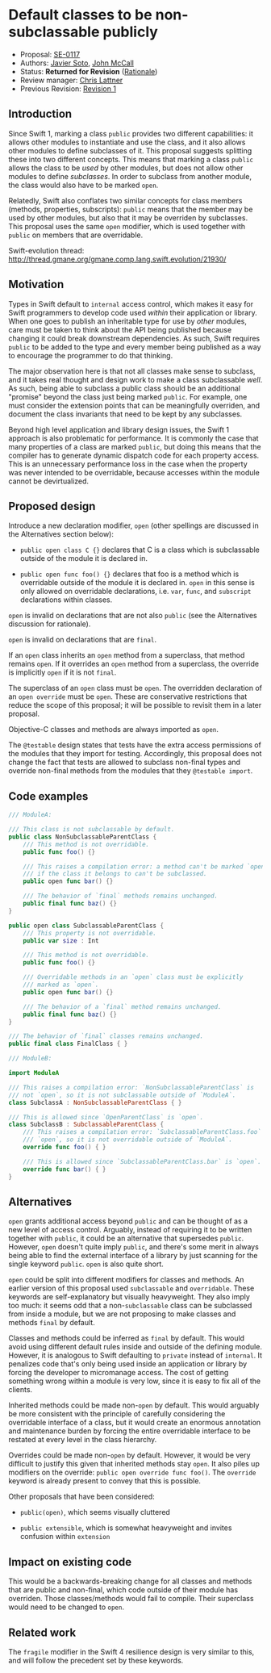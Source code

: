 # Default classes to be non-subclassable publicly

* Proposal: [SE-0117](0117-non-public-subclassable-by-default.md)
* Authors: [Javier Soto](https://github.com/JaviSoto), [John McCall](https://github.com/rjmccall)
* Status: **Returned for Revision** ([Rationale](https://lists.swift.org/pipermail/swift-evolution-announce/2016-July/000247.html))
* Review manager: [Chris Lattner](http://github.com/lattner)
* Previous Revision: [Revision 1](https://github.com/apple/swift-evolution/blob/367086f18a5deaf8f9dfbe3f5a4846ef19addf38/proposals/0117-non-public-subclassable-by-default.md)

## Introduction

Since Swift 1, marking a class `public` provides two different capabilities: it
allows other modules to instantiate and use the class, and it also allows other
modules to define subclasses of it.  This proposal suggests splitting these into
two different
concepts.  This means that marking a class `public` allows the class to be 
*used* by other modules, but does not allow other modules to define
*subclasses*.  In order to subclass from another module, the class would
also have to be marked `open`.

Relatedly, Swift also conflates two similar concepts for class members (methods,
properties, subscripts): `public`
means that the member may be used by other modules, but also that it may be
overriden by subclasses.  This proposal uses the same `open` modifier, which
is used together with `public` on members that are overridable.

Swift-evolution thread: http://thread.gmane.org/gmane.comp.lang.swift.evolution/21930/

## Motivation

Types in Swift default to `internal` access control, which makes it easy for
Swift programmers to develop code used *within* their application or library.
When one goes to publish an inheritable type for use by *other* modules, care
must be taken to think about the API being published because changing it could
break downstream dependencies.  As such, Swift requires `public` to be added
to the type and every member being published as a way to encourage the
programmer to do that thinking.

The major observation here is that not all classes make sense to subclass, and
it takes real thought and design work to make a class subclassable *well*.  As
such, being able to subclass a public class should be an additional "promise"
beyond the class just being marked `public`.  For example, one must consider the 
extension points that can be meaningfully overriden, and document the class
invariants that need to be kept by any subclasses. 

Beyond high level application and library design issues, the Swift 1 approach is
also problematic for performance.  It is commonly the case that many
properties of a class are marked `public`, but doing this means that the
compiler has to generate dynamic dispatch code for each property access.  This
is an unnecessary performance loss in the case when the property was never
intended to be overridable, because accesses within the module cannot be
devirtualized.


## Proposed design

Introduce a new declaration modifier, `open` (other spellings are discussed
in the Alternatives section below):

- `public open class C {}` declares that C is a class which is
  subclassable outside of the module it is declared in.

- `public open func foo() {}` declares that foo is a method which is
	overridable outside of the module it is declared in.  `open` in this
	sense is only allowed on overridable declarations, i.e. `var`, `func`,
	and `subscript` declarations within classes.

`open` is invalid on declarations that are not also `public` (see the
Alternatives discussion for rationale).

`open` is invalid on declarations that are `final`.

If an `open` class inherits an `open` method from a superclass, that
method remains `open`.  If it overrides an `open` method from a
superclass, the override is implicitly `open` if it is not `final`.

The superclass of an `open` class must be `open`.  The overridden
declaration of an `open override` must be `open`.  These are conservative
restrictions that reduce the scope of this proposal; it will be possible
to revisit them in a later proposal.

Objective-C classes and methods are always imported as `open`.

The `@testable` design states that tests have the extra access
permissions of the modules that they import for testing.  Accordingly,
this proposal does not change the fact that tests are allowed to
subclass non-final types and override non-final methods from the modules
that they `@testable import`.

## Code examples

```swift
/// ModuleA:

/// This class is not subclassable by default.
public class NonSubclassableParentClass {
	/// This method is not overridable.
	public func foo() {}

	/// This raises a compilation error: a method can't be marked `open`
	/// if the class it belongs to can't be subclassed.
	public open func bar() {}

	/// The behavior of `final` methods remains unchanged.
	public final func baz() {}
}

public open class SubclassableParentClass {
	/// This property is not overridable.
	public var size : Int

	/// This method is not overridable.
	public func foo() {}

	/// Overridable methods in an `open` class must be explicitly
	/// marked as `open`.
	public open func bar() {}

	/// The behavior of a `final` method remains unchanged.
	public final func baz() {}
}

/// The behavior of `final` classes remains unchanged.
public final class FinalClass { }
```

```swift
/// ModuleB:

import ModuleA

/// This raises a compilation error: `NonSubclassableParentClass` is
/// not `open`, so it is not subclassable outside of `ModuleA`.
class SubclassA : NonSubclassableParentClass { }

/// This is allowed since `OpenParentClass` is `open`.
class SubclassB : SubclassableParentClass {
	/// This raises a compilation error: `SubclassableParentClass.foo` is not
	/// `open`, so it is not overridable outside of `ModuleA`.
	override func foo() { }

	/// This is allowed since `SubclassableParentClass.bar` is `open`.
	override func bar() { }
}
```

## Alternatives

`open` grants additional access beyond `public` and can be thought of as
a new level of access control.  Arguably, instead of requiring it to be
written together with `public`, it could be an alternative that supersedes
`public`.  However, `open` doesn't quite imply `public`, and there's
some merit in always being able to find the external interface of a
library by just scanning for the single keyword `public`.  `open` is
also quite short.

`open` could be split into different modifiers for classes and methods.
An earlier version of this proposal used `subclassable` and `overridable`.
These keywords are self-explanatory but visually heavyweight.  They also
imply too much: it seems odd that a non-`subclassable` class can be
subclassed from inside a module, but we are not proposing to make classes
and methods `final` by default.

Classes and methods could be inferred as `final` by default.  This would
avoid using different default rules inside and outside of the defining
module.  However, it is analogous to Swift defaulting to `private` instead
of `internal`.  It penalizes code that's only being used inside an
application or library by forcing the developer to micromanage access.
The cost of getting something wrong within a module is very low, since
it is easy to fix all of the clients.

Inherited methods could be made non-`open` by default.  This would
arguably be more consistent with the principle of carefully considering
the overridable interface of a class, but it would create an enormous
annotation and maintenance burden by forcing the entire overridable
interface to be restated at every level in the class hierarchy.

Overrides could be made non-`open` by default.  However, it would be
very difficult to justify this given that inherited methods stay `open`.
It also piles up modifiers on the override: `public open override func foo()`.
The `override` keyword is already present to convey that this is possible.

Other proposals that have been considered:

- `public(open)`, which seems visually cluttered

- `public extensible`, which is somewhat heavyweight and invites confusion
  within `extension`

## Impact on existing code

This would be a backwards-breaking change for all classes and methods that are
public and non-final, which code outside of their module has overriden.
Those classes/methods would fail to compile. Their superclass would need to be
changed to `open`.

## Related work

The `fragile` modifier in the Swift 4 resilience design is very similar to this,
and will follow the precedent set by these keywords.
